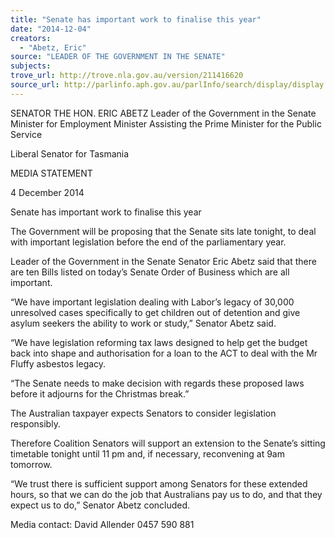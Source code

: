 ```yaml
---
title: "Senate has important work to finalise this year"
date: "2014-12-04"
creators:
  - "Abetz, Eric"
source: "LEADER OF THE GOVERNMENT IN THE SENATE"
subjects:
trove_url: http://trove.nla.gov.au/version/211416620
source_url: http://parlinfo.aph.gov.au/parlInfo/search/display/display.w3p;query=Id%3A%22media/pressrel/3543420%22
---
```


 

 

 SENATOR THE HON. ERIC ABETZ  Leader of the Government in the Senate  Minister for Employment  Minister Assisting the Prime Minister for the Public Service 

 Liberal Senator for Tasmania   

 

 

 

 MEDIA STATEMENT 

 

 

 4 December 2014 

 

 Senate has important work to finalise this year   

 

 The Government will be proposing that the Senate sits late tonight, to deal with important  legislation before the end of the parliamentary year.   

 Leader of the Government in the Senate Senator Eric Abetz said that there are ten Bills listed  on today’s Senate Order of Business which are all important.   

 “We have important legislation dealing with Labor’s legacy of 30,000 unresolved cases  specifically to get children out of detention and give asylum seekers the ability to work or  study,” Senator Abetz said.   

 “We have legislation reforming tax laws designed to help get the budget back into shape and  authorisation for a loan to the ACT to deal with the Mr Fluffy asbestos legacy.   

 “The Senate needs to make decision with regards these proposed laws before it adjourns for  the Christmas break.”   

 The Australian taxpayer expects Senators to consider legislation responsibly.   

 Therefore Coalition Senators will support an extension to the Senate’s sitting timetable tonight  until 11 pm and, if necessary, reconvening at 9am tomorrow.   

 “We trust there is sufficient support among Senators for these extended hours, so that we can  do the job that Australians pay us to do, and that they expect us to do,” Senator Abetz  concluded.   

 

 

 

 

 Media contact: David Allender 0457 590 881   

